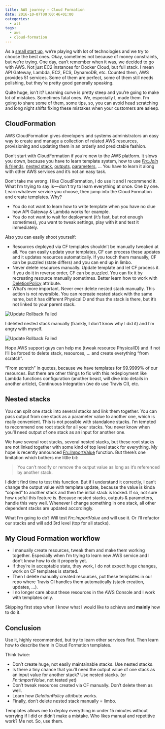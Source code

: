 ```yaml
---
title: AWS journey — Cloud Formation
date: 2016-10-07T00:00:46+01:00
categories:
  - all
tags:
  - aws
  - cloud-formation
---
```


As a [small start up](https://www.purposefly.com/), we’re playing with lot of technologies and we
try to choose the best ones. Okay, sometimes not because of money constraints, but we’re trying.
One day, can’t remember when it was, we decided to go with AWS. Not just EC2 instances for Docker
Cloud, but full stack. I mean API Gateway, Lambda, EC2, ECS, DynamoDB, etc. Counted them, AWS
provides 51 services. Some of them are perfect, some of them still needs polishing, but they’re
pretty good generally speaking.

Quite huge, isn’t it? Learning curve is pretty steep and you’re going to make lot of mistakes.
Sometimes fatal ones. We, especially I, made them. I’m going to share some of them, some tips, so,
you can avoid head scratching and long night shifts fixing these mistakes when your customers are asleep.

## CloudFormation

AWS CloudFormation gives developers and systems administrators an easy way to create and manage
a collection of related AWS resources, provisioning and updating them in an orderly and predictable fashion.

Don’t start with CloudFormation if you’re new to the AWS platform. It slows you down, because you have
to learn template system, how to use
[_Fn::Join_ & friends](http://docs.aws.amazon.com/AWSCloudFormation/latest/UserGuide/intrinsic-function-reference.html),
[nested stack](https://blogs.aws.amazon.com/application-management/post/Tx1T9JYQOS8AB9I/Use-Nested-Stacks-to-Create-Reusable-Templates-and-Support-Role-Specialization),
[outputs](http://docs.aws.amazon.com/AWSCloudFormation/latest/UserGuide/outputs-section-structure.html),
[parameters](http://docs.aws.amazon.com/AWSCloudFormation/latest/UserGuide/parameters-section-structure.html),
… You have to learn it along with other AWS services and it’s not an easy task.

Don’t take me wrong. I like CloudFormation, I do use it and I recommend it. What I’m trying to say is — don’t
try to learn everything at once. One by one. Learn whatever service you choose, then jump into the Cloud
Formation and create templates. Why?

* You do not want to learn how to write template when you have no clue how API Gateway & Lambda
  works for example.
* You do not want to wait for deployment (it’s fast, but not enough sometimes), you want to tweak
  settings, play with it and test it immediately.

Also you can easily shoot yourself:

* Resources deployed via CF templates shouldn’t be manually tweaked at all. You can easily update your
  templates, CF can process these updates and it updates resources automatically. If you touch them
  manually, CF can be puzzled (state differs) and you can end up in limbo.
* Never delete resources manually. Update template and let CF process it. If you do it in reverse order,
  CF can be puzzled. You can fix it by recreating resource manually sometimes. Better learn how to work with
  [DeletionPolicy](http://docs.aws.amazon.com/AWSCloudFormation/latest/UserGuide/aws-attribute-deletionpolicy.html)
  attribute.
* What’s more important. Never ever delete nested stack manually. This action is not reversible.
  You can recreate nested stack with the same name, but it has different PhysicalID and thus the stack
  is there, but it’s not linked to your parent stack.

![Update Rollback Failed](/images/aws/update-rollback-failed.png)

I deleted nested stack manually (frankly, I don’t know why I did it) and I’m angry with myself.

![Update Rollback Failed](/images/aws/update-rollback-failed-2.png)

Hope AWS support guys can help me (tweak resource PhysicalID) and if not I’ll be forced to delete stack,
resources, … and create everything “from scratch”.

“From scratch” in quotes, because we have templates for 99.9999% of our resources. But there are other
things to fix with this redeployment like Lambda functions configuration (another beast, will dive into
details in another article), Continuous Integration (we do use Travis CI), etc.

## Nested stacks

You can split one stack into several stacks and link them together. You can pass output from one stack
as a parameter value to another one, which is really convenient. This is not possible with standalone
stacks. I’m tempted to recommend one root stack for all your stacks. You never know when you’ll need
output of one stack as an input for another one.

We have several root stacks, several nested stacks, but these root stacks are not linked together with
some kind of top level stack for everything. My hope is recently announced
[Fn::ImportValue](http://docs.aws.amazon.com/AWSCloudFormation/latest/UserGuide/intrinsic-function-reference-importvalue.html)
function. But there’s one limitation which bothers me little bit:

> You can’t modify or remove the output value as long as it’s referenced by another stack.

I didn’t find time to test this function. But if I understand it correctly, I can’t change the output
value with template update, because the value is kinda “copied” to another stack and then the initial
stack is locked. If so, not sure how useful this feature is. Because nested stacks, outputs & parameters,
handle this very well. Whenever I change something in one stack, all other dependent stacks are updated
accordingly.

What I’m going to do? Will test _Fn::ImportValue_ and will use it. Or I’ll refactor our stacks and will
add 3rd level (top for all stacks).

## My Cloud Formation workflow

* I manually create resources, tweak them and make them working together. Especially when I’m trying
  to learn new AWS service and I don’t know how to do it properly yet.
* If they’re in acceptable state, they work, I do not expect huge changes, work on CF templates is started.
* Then I delete manually created resources, put these templates in our repo where Travis CI handles them
  automatically (stack creation, updates, …).
* I no longer care about these resources in the AWS Console and I work with templates only.

Skipping first step when I know what I would like to achieve and **mainly** how to do it.

## Conclusion

Use it, highly recommended, but try to learn other services first. Then learn how to describe them in
Cloud Formation templates.

Think twice:

* Don’t create huge, not easily maintainable stacks. Use nested stacks.
* Is there a tiny chance that you’ll need the output value of one stack as an input value for another stack?
  Use nested stacks. (or _Fn::ImportValue_, not tested yet)
* Don’t tweak resources created via CF manually. Don’t delete them as well.
* Learn how _DeletionPolicy_ attribute works.
* Finally, don’t delete nested stack manually = limbo.

Templates allows me to deploy everything in under 15 minutes without worrying if I did or didn’t make
a mistake. Who likes manual and repetitive work? Me not. So, use them.
